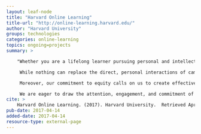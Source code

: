 ```yaml
---
layout: leaf-node
title: "Harvard Online Learning"
title-url: "http://online-learning.harvard.edu/"
author: "Harvard University"
groups: technologies
categories: online-learning
topics: ongoing=projects
summary: >

    "Whether you are a lifelong learner pursuing personal and intellectual interests, a currently enrolled student, or an educator or researcher, we invite you to explore online learning at Harvard.

     While nothing can replace the direct, personal interactions of campus-based education, by taking advantage of new technologies and research-based pedagogy we can make teaching and learning better -- both on campus and online.

     Moreover, our commitment to equity calls on us to create effective, accessible avenues for people who desire to learn but who may not have an opportunity to obtain a Harvard education.

     We are eager to draw the attention, engagement, and commitment of learners throughout the world, providing educational offerings that are unparalleled in breadth, depth, and quality."
cite: >
    Harvard Online Learning. (2017). Harvard University.  Retrieved April 14, 2017 from: http://online-learning.harvard.edu/about
pub-date: 2017-04-14
added-date: 2017-04-14
resource-type: external-page
---
```

